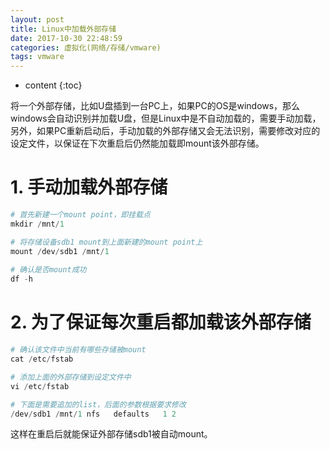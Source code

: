 ```yaml
---
layout: post
title: Linux中加载外部存储
date: 2017-10-30 22:48:59
categories: 虚拟化(网络/存储/vmware)
tags: vmware
---
```

* content
{:toc}


将一个外部存储，比如U盘插到一台PC上，如果PC的OS是windows，那么windows会自动识别并加载U盘，但是Linux中是不自动加载的，需要手动加载，另外，如果PC重新启动后，手动加载的外部存储又会无法识别，需要修改对应的设定文件，以保证在下次重启后仍然能加载即mount该外部存储。

# 1. 手动加载外部存储

```python
# 首先新建一个mount point，即挂载点 
mkdir /mnt/1

# 将存储设备sdb1 mount到上面新建的mount point上
mount /dev/sdb1 /mnt/1
    
# 确认是否mount成功
df -h
```

# 2. 为了保证每次重启都加载该外部存储

```python
# 确认该文件中当前有哪些存储被mount
cat /etc/fstab

# 添加上面的外部存储到设定文件中
vi /etc/fstab

# 下面是需要追加的list，后面的参数根据要求修改
/dev/sdb1 /mnt/1 nfs   defaults   1 2
```

这样在重启后就能保证外部存储sdb1被自动mount。